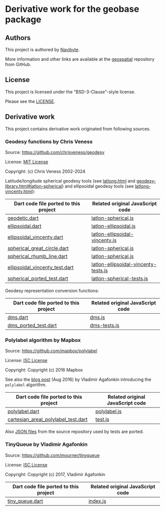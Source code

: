 # Derivative work for the geobase package

## Authors

This project is authored by [Navibyte](https://navibyte.com).

More information and other links are available at the
[geospatial](https://github.com/navibyte/geospatial) repository from GitHub. 

## License

This project is licensed under the "BSD-3-Clause"-style license.

Please see the 
[LICENSE](https://github.com/navibyte/geospatial/blob/main/LICENSE).

## Derivative work

This project contains derivative work originated from following sources.

### Geodesy functions by Chris Veness

Source: https://github.com/chrisveness/geodesy

License: [MIT License](https://github.com/chrisveness/geodesy/blob/master/LICENSE)

Copyright: (c) Chris Veness 2002-2024

Latitude/longitude spherical geodesy tools (see [latlong.html](https://www.movable-type.co.uk/scripts/latlong.html) and [geodesy-library.html#latlon-spherical](https://www.movable-type.co.uk/scripts/geodesy-library.html#latlon-spherical)) and ellipsoidal geodesy tools (see [latlong-vincenty.html](https://www.movable-type.co.uk/scripts/latlong-vincenty.html)):

Dart code file ported to this project | Related original JavaScript code
------------------------------------- | --------------------------------
[geodetic.dart](lib/src/geodesy/base/geodetic.dart) | [latlon-spherical.js](https://github.com/chrisveness/geodesy/blob/master/latlon-spherical.js)
[ellipsoidal.dart](lib/src/geodesy/ellipsoidal/ellipsoidal.dart) | [latlon-ellipsoidal.js](https://github.com/chrisveness/geodesy/blob/master/latlon-ellipsoidal.js)
[ellipsoidal_vincenty.dart](lib/src/geodesy/ellipsoidal/ellipsoidal_vincenty.dart) | [latlon-ellipsoidal-vincenty.js](https://github.com/chrisveness/geodesy/blob/master/latlon-ellipsoidal-vincenty.js)
[spherical_great_circle.dart](lib/src/geodesy/spherical/spherical_great_circle.dart) | [latlon-spherical.js](https://github.com/chrisveness/geodesy/blob/master/latlon-spherical.js)
[spherical_rhumb_line.dart](lib/src/geodesy/spherical/spherical_rhumb_line.dart) | [latlon-spherical.js](https://github.com/chrisveness/geodesy/blob/master/latlon-spherical.js)
[ellipsoidal_vincenty_test.dart](test/geodesy/ellipsoidal_vincenty_test.dart) | [latlon-ellipsoidal-vincenty-tests.js](https://github.com/chrisveness/geodesy/blob/master/test/latlon-ellipsoidal-vincenty-tests.js)
[spherical_ported_test.dart](test/geodesy/spherical_ported_test.dart) | [latlon-spherical-tests.js](https://github.com/chrisveness/geodesy/blob/master/test/latlon-spherical-tests.js)

Geodesy representation conversion functions:

Dart code file ported to this project | Related original JavaScript code
------------------------------------- | --------------------------------
[dms.dart](lib/src/common/presentation/dms.dart) | [dms.js](https://github.com/chrisveness/geodesy/blob/master/dms.js)
[dms_ported_test.dart](test/coordinates/dms_ported_test.dart) | [dms-tests.js](https://github.com/chrisveness/geodesy/blob/master/test/dms-tests.js)

### Polylabel algorithm by Mapbox

Source: https://github.com/mapbox/polylabel

License: [ISC License](https://github.com/mapbox/polylabel/blob/master/LICENSE)

Copyright: Copyright (c) 2016 Mapbox

See also the
[blog post](https://blog.mapbox.com/a-new-algorithm-for-finding-a-visual-center-of-a-polygon-7c77e6492fbc)
(Aug 2016) by Vladimir Agafonkin introducing the `polylabel` algorithm.
 
Dart code file ported to this project | Related original JavaScript code
------------------------------------- | --------------------------------
[polylabel.dart](lib/src/geometric/cartesian/areal/polylabel.dart) | [polylabel.js](https://github.com/mapbox/polylabel/blob/master/polylabel.js)
[cartesian_areal_polylabel_test.dart](test/geometric/cartesian_areal_polylabel_test.dart) | [test.js](https://github.com/mapbox/polylabel/blob/master/test/test.js)

Also [JSON files](https://github.com/mapbox/polylabel/tree/master/test/fixtures)
from the source repository used by tests are ported.

### TinyQueue by Vladimir Agafonkin

Source: https://github.com/mourner/tinyqueue

License: [ISC License](https://github.com/mourner/tinyqueue/blob/main/LICENSE)

Copyright: Copyright (c) 2017, Vladimir Agafonkin

Dart code file ported to this project | Related original JavaScript code
------------------------------------- | --------------------------------
[tiny_queue.dart](lib/src/utils/tiny_queue.dart) | [index.js](https://github.com/mourner/tinyqueue/blob/main/index.js)

